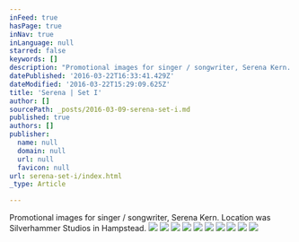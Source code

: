 ```yaml
---
inFeed: true
hasPage: true
inNav: true
inLanguage: null
starred: false
keywords: []
description: "Promotional images for singer / songwriter, Serena Kern. \_Location was Silverhammer Studios in Hampstead."
datePublished: '2016-03-22T16:33:41.429Z'
dateModified: '2016-03-22T15:29:09.625Z'
title: 'Serena | Set I'
author: []
sourcePath: _posts/2016-03-09-serena-set-i.md
published: true
authors: []
publisher:
  name: null
  domain: null
  url: null
  favicon: null
url: serena-set-i/index.html
_type: Article

---
```

Promotional images for singer / songwriter, Serena Kern.  Location was Silverhammer Studios in Hampstead.
![](https://the-grid-user-content.s3-us-west-2.amazonaws.com/79c09d2d-27f8-4cc3-9641-c740bd729d57.jpg)
![](https://the-grid-user-content.s3-us-west-2.amazonaws.com/ff4fff25-04a5-4025-a87a-e73cd04e6917.jpg)
![](https://the-grid-user-content.s3-us-west-2.amazonaws.com/befb0c72-86c3-45c8-8ef1-459246ad539f.jpg)
![](https://the-grid-user-content.s3-us-west-2.amazonaws.com/977bd744-d1cb-4341-9565-da750e84a684.jpg)
![](https://the-grid-user-content.s3-us-west-2.amazonaws.com/c4e607b9-c10c-43d4-a64b-978ced300beb.jpg)
![](https://the-grid-user-content.s3-us-west-2.amazonaws.com/33932350-138e-4899-8786-eaa84659dae7.jpg)
![](https://the-grid-user-content.s3-us-west-2.amazonaws.com/36cf366e-af9b-4414-88d3-1f9bc3819e68.jpg)
![](https://the-grid-user-content.s3-us-west-2.amazonaws.com/3d0937f5-0c93-4fb1-b4f0-018914256b6c.jpg)
![](https://the-grid-user-content.s3-us-west-2.amazonaws.com/fe4b544c-188f-4cbb-ad9d-7fdba795d46e.jpg)
![](https://the-grid-user-content.s3-us-west-2.amazonaws.com/2b4f7592-ff4c-4026-919f-c8c15c558853.jpg)
